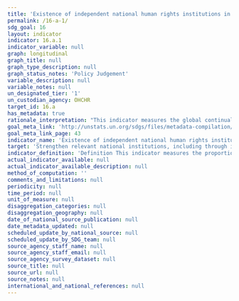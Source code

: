 ```yaml
---
title: 'Existence of independent national human rights institutions in compliance with the Paris Principles'
permalink: /16-a-1/
sdg_goal: 16
layout: indicator
indicator: 16.a.1
indicator_variable: null
graph: longitudinal
graph_title: null
graph_type_description: null
graph_status_notes: 'Policy Judgement'
variable_description: null
variable_notes: null
un_designated_tier: '1'
un_custodian_agency: OHCHR
target_id: 16.a
has_metadata: true
rationale_interpretation: "This indicator measures the global continual efforts of countries in setting up independent national institutions, through international cooperation, to promote inclusive, peaceful and accountable societies. The creation and fosterage of a NHRI indicates a State's commitment to promote and protect the human rights provided in international human rights instruments. Compliance with the Paris Principles vest NHRIs with a broad mandate, competence and power to investigate, report on the national human rights situation, and publicise human rights through information and education. While NHRIs are essentially state funded, they are to maintain independence and pluralism. When vested with a quasi-judicial competence, NHRIs handle complaints and assist victims in taking their cases to courts making them an essential component in the national human rights protection system. These fundamental functions that NHRIs play and their increasing participation in the international human rights fora make them important actors in the improvement of the human rights situation, including the elimination of discriminatory laws and the promotion and enforcement of non-discriminatory laws \nAt the national level reporting, the better the accreditation classification of the NHRI reflects that it is credible, legitimate, relevant and effective in promoting human rights at the national level."
goal_meta_link: 'http://unstats.un.org/sdgs/files/metadata-compilation/Metadata-Goal-16.pdf'
goal_meta_link_page: 43
indicator_name: 'Existence of independent national human rights institutions in compliance with the Paris Principles'
target: 'Strengthen relevant national institutions, including through international cooperation, for building capacity at all levels, in particular in developing countries, to prevent violence and combat terrorism and crime.'
indicator_definition: 'Definition This indicator measures the proportion of countries that have internationally recognized independent (NHRIs) based on the rules of procedure of the International Coordinating Committee of National Institutions (ICC). Concepts A National Human Rights Institution is an independent administrative body set up by a State to promote and protect human rights. NHRIs are State bodies with a constitutional and/or legislative mandate to protect and promote human rights. They are part of the State apparatus and are funded by the State. However, they operate and function independently from government. While their specific mandate may vary, the general role of NHRIs is to address discrimination in all its forms, as well as to promote the protection of civil, political, economic, social and cultural rights. Core functions of NHRIs include complaint handling, human rights education and making recommendations on law reform. Effective NHRIs are an important link between government and civil society, in so far as they help bridge the ''protection gap'' between the rights of individuals and the responsibilities of the State. Six models of NHRIs exist across all regions of the world today, namely: Human rights commissions, Human rights ombudsman institutions, Hybrid institutions, Consultative and advisory bodies, Institutes and centres and multiple institutions. An Independent NHRI is an institution with ''A level'' accreditation status as benchmarked against the United Nations Paris Principles, which were adopted by the United Nations General Assembly in 1993.1 The process of accreditation is conducted through peer review by the Sub-Committee on Accreditation (SCA) of the ICC. There are three possible types of accreditation: A: Compliance with Paris Principles B: Observer Status '' Not fully in compliance with the Paris Principles or insufficient information provided to make a determination C: Non-compliant with the Paris Principles Accreditation by the ICC entails a determination whether the NHRI is compliant, both in law and practice, with the Paris principles, the principal source of the normative standards for NHRIs, as well as with the General Observations developed by the SCA. Other international standards may also be taken into account by the SCA, including the provisions related to the establishment of national mechanisms in the Optional Protocol to the Convention against Torture and other Cruel, Inhuman or Degrading Treatment or Punishment as well as in the International Convention on the Rights of Persons with Disabilities. Likewise, the SCA looks at any NHRI-related recommendation from the international human rights mechanisms, notably, the Treaty Bodies, Universal Periodic Review (UPR) and special procedures. The process also looks into the effectiveness and level of engagement with international human rights systems. Method of computation The indicator is computed as the accreditation classification, namely A, B or C of the NHRI.'
actual_indicator_available: null
actual_indicator_available_description: null
method_of_computation: ''
comments_and_limitations: null
periodicity: null
time_period: null
unit_of_measure: null
disaggregation_categories: null
disaggregation_geography: null
date_of_national_source_publication: null
date_metadata_updated: null
scheduled_update_by_national_source: null
scheduled_update_by_SDG_team: null
source_agency_staff_name: null
source_agency_staff_email: null
source_agency_survey_dataset: null
source_title: null
source_url: null
source_notes: null
international_and_national_references: null
---
```

